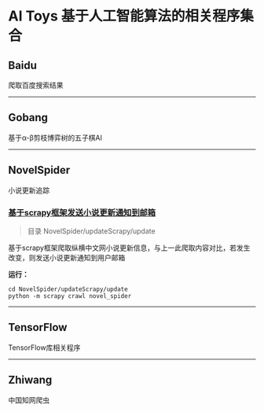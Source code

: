 # AI Toys 基于人工智能算法的相关程序集合

## Baidu

爬取百度搜索结果

-------------------------------------------------

## Gobang

基于α-β剪枝博弈树的五子棋AI

-------------------------------------------------

## NovelSpider

小说更新追踪

### [基于scrapy框架发送小说更新通知到邮箱]()

> 目录 NovelSpider/updateScrapy/update

基于scrapy框架爬取纵横中文网小说更新信息，与上一此爬取内容对比，若发生改变，则发送小说更新通知到用户邮箱

**运行：** 
    
    cd NovelSpider/updateScrapy/update
    python -m scrapy crawl novel_spider

-------------------------------------------------

## TensorFlow

TensorFlow库相关程序

-------------------------------------------------

## Zhiwang

中国知网爬虫
